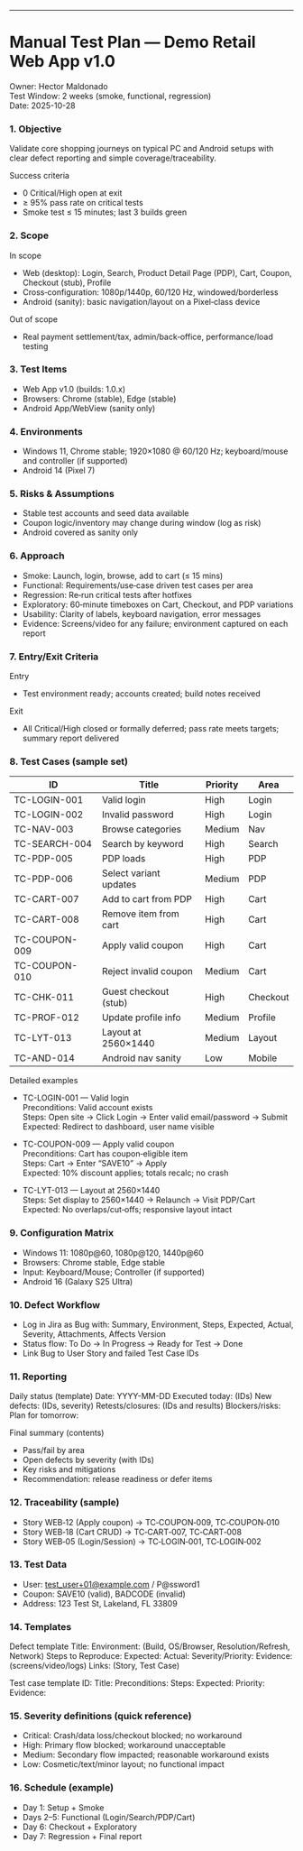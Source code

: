 
---

# Manual Test Plan — Demo Retail Web App v1.0

Owner: Hector Maldonado  
Test Window: 2 weeks (smoke, functional, regression)  
Date: 2025-10-28

### 1. Objective
Validate core shopping journeys on typical PC and Android setups with clear defect reporting and simple coverage/traceability.

Success criteria
- 0 Critical/High open at exit
- ≥ 95% pass rate on critical tests
- Smoke test ≤ 15 minutes; last 3 builds green

### 2. Scope
In scope
- Web (desktop): Login, Search, Product Detail Page (PDP), Cart, Coupon, Checkout (stub), Profile
- Cross‑configuration: 1080p/1440p, 60/120 Hz, windowed/borderless
- Android (sanity): basic navigation/layout on a Pixel‑class device

Out of scope
- Real payment settlement/tax, admin/back‑office, performance/load testing

### 3. Test Items
- Web App v1.0 (builds: 1.0.x)
- Browsers: Chrome (stable), Edge (stable)
- Android App/WebView (sanity only)

### 4. Environments
- Windows 11, Chrome stable; 1920×1080 @ 60/120 Hz; keyboard/mouse and controller (if supported)
- Android 14 (Pixel 7)

### 5. Risks & Assumptions
- Stable test accounts and seed data available
- Coupon logic/inventory may change during window (log as risk)
- Android covered as sanity only

### 6. Approach
- Smoke: Launch, login, browse, add to cart (≤ 15 mins)
- Functional: Requirements/use‑case driven test cases per area
- Regression: Re‑run critical tests after hotfixes
- Exploratory: 60‑minute timeboxes on Cart, Checkout, and PDP variations
- Usability: Clarity of labels, keyboard navigation, error messages
- Evidence: Screens/video for any failure; environment captured on each report

### 7. Entry/Exit Criteria
Entry
- Test environment ready; accounts created; build notes received

Exit
- All Critical/High closed or formally deferred; pass rate meets targets; summary report delivered

### 8. Test Cases (sample set)

| ID            | Title                      | Priority | Area     |
|---------------|----------------------------|----------|----------|
| TC-LOGIN-001  | Valid login                | High     | Login    |
| TC-LOGIN-002  | Invalid password           | High     | Login    |
| TC-NAV-003    | Browse categories          | Medium   | Nav      |
| TC-SEARCH-004 | Search by keyword          | High     | Search   |
| TC-PDP-005    | PDP loads                  | High     | PDP      |
| TC-PDP-006    | Select variant updates     | Medium   | PDP      |
| TC-CART-007   | Add to cart from PDP       | High     | Cart     |
| TC-CART-008   | Remove item from cart      | High     | Cart     |
| TC-COUPON-009 | Apply valid coupon         | High     | Cart     |
| TC-COUPON-010 | Reject invalid coupon      | Medium   | Cart     |
| TC-CHK-011    | Guest checkout (stub)      | High     | Checkout |
| TC-PROF-012   | Update profile info        | Medium   | Profile  |
| TC-LYT-013    | Layout at 2560×1440        | Medium   | Layout   |
| TC-AND-014    | Android nav sanity         | Low      | Mobile   |

Detailed examples
- TC-LOGIN-001 — Valid login  
  Preconditions: Valid account exists  
  Steps: Open site → Click Login → Enter valid email/password → Submit  
  Expected: Redirect to dashboard, user name visible

- TC-COUPON-009 — Apply valid coupon  
  Preconditions: Cart has coupon‑eligible item  
  Steps: Cart → Enter “SAVE10” → Apply  
  Expected: 10% discount applies; totals recalc; no crash

- TC-LYT-013 — Layout at 2560×1440  
  Steps: Set display to 2560×1440 → Relaunch → Visit PDP/Cart  
  Expected: No overlaps/cut‑offs; responsive layout intact

### 9. Configuration Matrix
- Windows 11: 1080p@60, 1080p@120, 1440p@60
- Browsers: Chrome stable, Edge stable
- Input: Keyboard/Mouse; Controller (if supported)
- Android 16 (Galaxy S25 Ultra)

### 10. Defect Workflow
- Log in Jira as Bug with: Summary, Environment, Steps, Expected, Actual, Severity, Attachments, Affects Version
- Status flow: To Do → In Progress → Ready for Test → Done
- Link Bug to User Story and failed Test Case IDs

### 11. Reporting

Daily status (template)
Date: YYYY-MM-DD 
Executed today: (IDs) 
New defects: (IDs, severity) 
Retests/closures: (IDs and results) 
Blockers/risks: 
Plan for tomorrow:


Final summary (contents)
- Pass/fail by area
- Open defects by severity (with IDs)
- Key risks and mitigations
- Recommendation: release readiness or defer items

### 12. Traceability (sample)
- Story WEB‑12 (Apply coupon) → TC‑COUPON‑009, TC‑COUPON‑010  
- Story WEB‑18 (Cart CRUD) → TC‑CART‑007, TC‑CART‑008  
- Story WEB‑05 (Login/Session) → TC‑LOGIN‑001, TC‑LOGIN‑002

### 13. Test Data
- User: test_user+01@example.com / P@ssword1
- Coupon: SAVE10 (valid), BADCODE (invalid)
- Address: 123 Test St, Lakeland, FL 33809

### 14. Templates

Defect template
Title: Environment: (Build, OS/Browser, Resolution/Refresh, Network) 
Steps to Reproduce: 
Expected: 
Actual: 
Severity/Priority: 
Evidence: (screens/video/logs) 
Links: (Story, Test Case)

Test case template
ID: Title: 
Preconditions: 
Steps: 
Expected: 
Priority: 
Evidence:


### 15. Severity definitions (quick reference)
- Critical: Crash/data loss/checkout blocked; no workaround
- High: Primary flow blocked; workaround unacceptable
- Medium: Secondary flow impacted; reasonable workaround exists
- Low: Cosmetic/text/minor layout; no functional impact

### 16. Schedule (example)
- Day 1: Setup + Smoke
- Days 2–5: Functional (Login/Search/PDP/Cart)
- Day 6: Checkout + Exploratory
- Day 7: Regression + Final report
